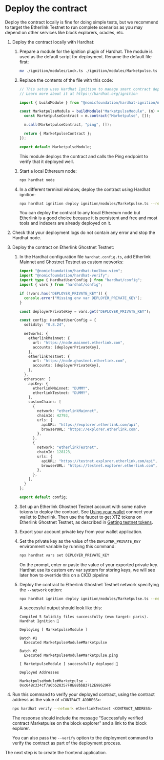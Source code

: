 # Deploy the contract

Deploy the contract locally is fine for doing simple tests, but we recommend to target the Etherlink Testnet to run complete scenarios as you may depend on other services like block explorers, oracles, etc.

1. Deploy the contract locally with Hardhat:

   1. Prepare a module for the ignition plugin of Hardhat. The module is used as the default script for deployment. Rename the default file first:

      ```bash
      mv ./ignition/modules/Lock.ts ./ignition/modules/Marketpulse.ts
      ```

   1. Replace the contents of the file with this code:

      ```TypeScript
      // This setup uses Hardhat Ignition to manage smart contract deployments.
      // Learn more about it at https://hardhat.org/ignition

      import { buildModule } from "@nomicfoundation/hardhat-ignition/modules";

      const MarketpulseModule = buildModule("MarketpulseModule", (m) => {
        const MarketpulseContract = m.contract("Marketpulse", []);

        m.call(MarketpulseContract, "ping", []);

        return { MarketpulseContract };
      });

      export default MarketpulseModule;
      ```

      This module deploys the contract and calls the Ping endpoint to verify that it deployed well.

   1. Start a local Ethereum node:

      ```bash
      npx hardhat node
      ```

   1. In a different terminal window, deploy the contract using Hardhat ignition:

      ```bash
      npx hardhat ignition deploy ignition/modules/Marketpulse.ts --reset --network localhost
      ```

      You can deploy the contract to any local Ethereum node but Etherlink is a good choice because it is persistent and free and most tools and indexers are already deployed on it.

1. Check that your deployment logs do not contain any error and stop the Hardhat node.

1. Deploy the contract on Etherlink Ghostnet Testnet:

   1. In the Hardhat configuration file `hardhat.config.ts`, add Etherlink Mainnet and Ghostnet Testnet as custom networks:

      ```TypeScript
      import "@nomicfoundation/hardhat-toolbox-viem";
      import "@nomicfoundation/hardhat-verify";
      import type { HardhatUserConfig } from "hardhat/config";
      import { vars } from "hardhat/config";

      if (!vars.has("DEPLOYER_PRIVATE_KEY")) {
        console.error("Missing env var DEPLOYER_PRIVATE_KEY");
      }

      const deployerPrivateKey = vars.get("DEPLOYER_PRIVATE_KEY");

      const config: HardhatUserConfig = {
        solidity: "0.8.24",

        networks: {
          etherlinkMainnet: {
            url: "https://node.mainnet.etherlink.com",
            accounts: [deployerPrivateKey],
          },
          etherlinkTestnet: {
            url: "https://node.ghostnet.etherlink.com",
            accounts: [deployerPrivateKey],
          },
        },
        etherscan: {
          apiKey: {
            etherlinkMainnet: "DUMMY",
            etherlinkTestnet: "DUMMY",
          },
          customChains: [
            {
              network: "etherlinkMainnet",
              chainId: 42793,
              urls: {
                apiURL: "https://explorer.etherlink.com/api",
                browserURL: "https://explorer.etherlink.com",
              },
            },
            {
              network: "etherlinkTestnet",
              chainId: 128123,
              urls: {
                apiURL: "https://testnet.explorer.etherlink.com/api",
                browserURL: "https://testnet.explorer.etherlink.com",
              },
            },
          ],
        }
      };

      export default config;
      ```

   1. Set up an Etherlink Ghostnet Testnet account with some native tokens to deploy the contract. See [Using your wallet](/get-started/using-your-wallet) connect your wallet to Etherlink. Then use the faucet to get XTZ tokens on Etherlink Ghostnet Testnet, as described in [Getting testnet tokens](/get-started/getting-testnet-tokens).

   1. Export your account private key from your wallet application.

   1. Set the private key as the value of the `DEPLOYER_PRIVATE_KEY` environment variable by running this command:

      ```bash
      npx hardhat vars set DEPLOYER_PRIVATE_KEY
      ```

      On the prompt, enter or paste the value of your exported private key. Hardhat use its custom env var system for storing keys, we will see later how to override this on a CICD pipeline

   1. Deploy the contract to Etherlink Ghostnet Testnet network specifying the `--network` option:

      ```bash
      npx hardhat ignition deploy ignition/modules/Marketpulse.ts --network etherlinkTestnet
      ```

      A successful output should look like this:

      ```logs
      Compiled 5 Solidity files successfully (evm target: paris).
      Hardhat Ignition 🚀

      Deploying [ MarketpulseModule ]

      Batch #1
        Executed MarketpulseModule#Marketpulse

      Batch #2
        Executed MarketpulseModule#Marketpulse.ping

      [ MarketpulseModule ] successfully deployed 🚀

      Deployed Addresses

      MarketpulseModule#Marketpulse - 0xc64Bc334cf7a6b528357F8E88bbB3712E98629FF
      ```

1. Run this command to verify your deployed contract, using the contract address as the value of `<CONTRACT_ADDRESS>`:

   ```bash
   npx hardhat verify --network etherlinkTestnet <CONTRACT_ADDRESS>
   ```

   The response should include the message "Successfully verified contract Marketpulse on the block explorer" and a link to the block explorer.

   You can also pass the `--verify` option to the deployment command to verify the contract as part of the deployment process.

The next step is to create the frontend application.
